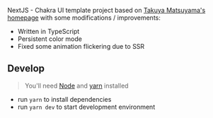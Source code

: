 NextJS - Chakra UI template project based on [Takuya Matsuyama's homepage](https://github.com/craftzdog/craftzdog-homepage) with some modifications / improvements:

- Written in TypeScript
- Persistent color mode
- Fixed some animation flickering due to SSR

## Develop

> You'll need [Node](https://nodejs.org/en/) and
> [yarn](https://yarnpkg.com/getting-started) installed

- run `yarn` to install dependencies
- run `yarn dev` to start development environment
